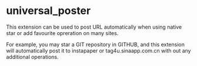 universal_poster
================

This extension can be used to post URL automatically when using native star or add favourite opreration on many sites.

For example, you may star a GIT repository in GITHUB, and this extension will automatically post it to instapaper or tag4u.sinaapp.com.cn with out any additional operations.
